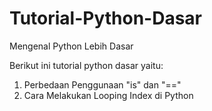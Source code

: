 # Tutorial-Python-Dasar
Mengenal Python Lebih Dasar

Berikut ini tutorial python dasar yaitu:

1. Perbedaan Penggunaan "is" dan "=="
2. Cara Melakukan Looping Index di Python
